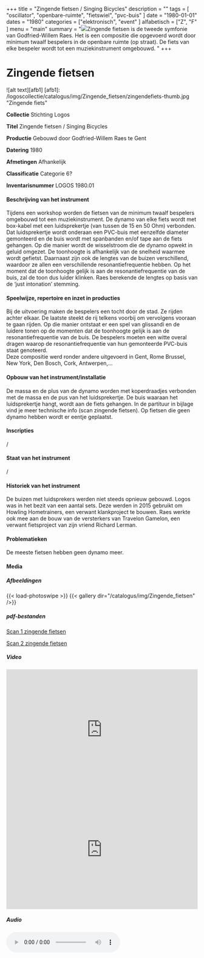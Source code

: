﻿+++
title = "Zingende fietsen / Singing Bicycles"
description = ""
tags = [ "oscillator",
"openbare-ruimte",
"fietswiel",
"pvc-buis"
]
date = "1980-01-01"
dates = "1980"
categories = ["elektronisch", "event"
]
alfabetisch = ["Z", "F"
]
menu = "main"
summary = "<a href='/logoscollectie/catalogus/1980/zingende_fietsen'><img src='/logoscollectie/catalogus/img/Zingende_fietsen/zingendefiets-thumb.jpg'></a>Zingende fietsen is de tweede symfonie van Godfried-Willem Raes. Het is een compositie die opgevoerd wordt door minimum twaalf bespelers in de openbare ruimte (op straat). De fiets van elke bespeler wordt tot een muziekinstrument omgebouwd. "
+++


# Zingende fietsen

![alt text][afb1]
[afb1]: /logoscollectie/catalogus/img/Zingende_fietsen/zingendefiets-thumb.jpg "Zingende fiets"

**Collectie** 
Stichting Logos

**Titel**
Zingende fietsen / Singing Bicycles

**Productie**
Gebouwd door Godfried-Willem Raes te Gent

**Datering**
1980

**Afmetingen**
Afhankelijk

**Classificatie**
Categorie 6?

**Inventarisnummer**
LOGOS 1980.01

#### Beschrijving van het instrument
Tijdens een workshop worden de fietsen van de minimum twaalf bespelers omgebouwd tot een muziekinstrument. De dynamo van elke fiets wordt met box-kabel met een luidsprekertje (van tussen de 15 en 50 Ohm) verbonden. Dat luidsprekertje wordt onderaan een PVC-buis met eenzelfde diameter gemonteerd en de buis wordt met spanbanden en/of tape aan de fiets gehangen. Op die manier wordt de wisselstroom die de dynamo opwekt in geluid omgezet. De toonhoogte is afhankelijk van de snelheid waarmee wordt gefietst. Daarnaast zijn ook de lengtes van de buizen verschillend, waardoor ze allen een verschillende resonantiefrequentie hebben. Op het moment dat de toonhoogte gelijk is aan de resonantiefrequentie van de buis, zal de toon dus luider klinken. Raes berekende de lengtes op basis van de ‘just intonation’ stemming.

#### Speelwijze, repertoire en inzet in producties
Bij de uitvoering maken de bespelers een tocht door de stad. Ze rijden achter elkaar. De laatste steekt de rij telkens voorbij om vervolgens vooraan te gaan rijden. Op die manier ontstaat er een spel van glissandi en de luidere tonen op de momenten dat de toonhoogte gelijk is aan de resonantiefrequentie van de buis.
De bespelers moeten een witte overal dragen waarop de resonantiefrequentie van hun gemonteerde PVC-buis staat genoteerd.  
Deze compositie werd ronder andere uitgevoerd in Gent, Rome Brussel, New York, Den Bosch, Cork, Antwerpen,…  


#### Opbouw van het instrument/installatie
De massa en de plus van de dynamo worden met koperdraadjes verbonden met de massa en de pus van het luidsprekertje. De buis waaraan het luidsprekertje hangt, wordt aan de fiets gehangen. In de partituur in bijlage vind je meer technische info (scan zingende fietsen). Op fietsen die geen dynamo hebben wordt er eentje geplaatst.

#### Inscripties
/

#### Staat van het instrument
/

#### Historiek van het instrument
De buizen met luidsprekers werden niet steeds opnieuw gebouwd. Logos was in het bezit van een aantal sets. Deze werden in 2015 gebruikt om Howling Hometrainers, een verwant klankproject te bouwen. 
Raes werkte ook mee aan de bouw van de versterkers van Travelon Gamelon, een verwant fietsproject van zijn vriend Richard Lerman.


#### Problematieken
De meeste fietsen hebben geen dynamo meer.

#### Media
##### Afbeeldingen
{{< load-photoswipe >}}
{{< gallery dir="/catalogus/img/Zingende_fietsen" />}}

##### pdf-bestanden
[Scan 1 zingende fietsen](/logoscollectie/catalogus/pdf/Zingende_fietsen/Scan%201%20zingende%20fietsen.pdf)

[Scan 2 zingende fietsen](/logoscollectie/catalogus/pdf/Zingende_fietsen/Scan%202%20zingende%20fietsen.pdf)

##### Video
<iframe width="100%" max-width="560" height="315" src="https://www.youtube.com/embed/S3DbLlEclGo" frameborder="0" allow="accelerometer; autoplay; encrypted-media; gyroscope; picture-in-picture" allowfullscreen></iframe>

<iframe width="100%" max-width="560" height="315" src="https://www.youtube.com/embed/7OXVDMDRV2s" frameborder="0" allow="accelerometer; autoplay; encrypted-media; gyroscope; picture-in-picture" allowfullscreen></iframe>

##### Audio
<audio controls>
<source src="/logoscollectie/catalogus/audio/Zingende_fietsen/zingende_fietsen3.wav" type="audio/wav">
<source src="/logoscollectie/catalogus/audio/Zingende_fietsen/zingende_fietsen3.wav" type="audio/x-wav">
  <a href="/logoscollectie/catalogus/audio/Zingende_fietsen/zingende_fietsen3.wav"><i class="fa fa-download" aria-hidden="true"></i>
download</a>
</audio>


